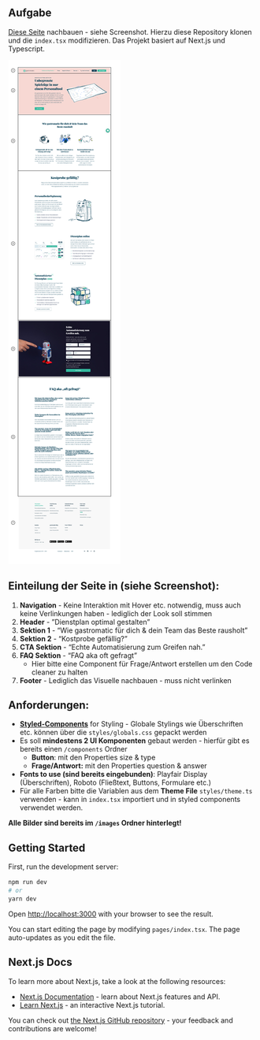 ## Aufgabe

[Diese Seite](https://www.gastromatic.com/de/dienstplan-optimal-gestalten/) nachbauen - siehe Screenshot. Hierzu diese Repository klonen und die `index.tsx` modifizieren. Das Projekt basiert auf Next.js und Typescript. 

![Alt text](images/_readme_image.jpg)
## Einteilung der Seite in (siehe Screenshot):

1. **Navigation** - Keine Interaktion mit Hover etc. notwendig, muss auch keine Verlinkungen haben - lediglich der Look soll stimmen
2. **Header** - ”Dienstplan optimal gestalten”
3. **Sektion 1** - “Wie gastromatic für dich & dein Team das Beste rausholt” 
4. **Sektion 2** - “Kostprobe gefällig?”
5. **CTA Sektion** - “Echte Automatisierung zum Greifen nah.”
6. **FAQ Sektion** - “FAQ aka oft gefragt”
    - Hier bitte eine Component für Frage/Antwort erstellen um den Code cleaner zu halten
7. **Footer** - Lediglich das Visuelle nachbauen - muss nicht verlinken

## Anforderungen:

- [**Styled-Components**](https://styled-components.com/) for Styling - Globale Stylings wie Überschriften etc. können über die `styles/globals.css` gepackt werden
- Es soll **mindestens 2 UI Komponenten** gebaut werden - hierfür gibt es bereits einen `/components` Ordner
    - **Button**: mit den Properties size & type
    - **Frage/Antwort:** mit den Properties question & answer
- **Fonts to use (sind bereits eingebunden)**: Playfair Display (Überschriften), Roboto (Fließtext, Buttons, Formulare etc.)
- Für alle Farben bitte die Variablen aus dem **Theme File** `styles/theme.ts` verwenden - kann in `index.tsx` importiert und in styled components verwendet werden.

**Alle Bilder sind bereits im `/images` Ordner hinterlegt!**

## Getting Started

First, run the development server:

```bash
npm run dev
# or
yarn dev
```

Open [http://localhost:3000](http://localhost:3000) with your browser to see the result.

You can start editing the page by modifying `pages/index.tsx`. The page auto-updates as you edit the file.

## Next.js Docs

To learn more about Next.js, take a look at the following resources:

- [Next.js Documentation](https://nextjs.org/docs) - learn about Next.js features and API.
- [Learn Next.js](https://nextjs.org/learn) - an interactive Next.js tutorial.

You can check out [the Next.js GitHub repository](https://github.com/vercel/next.js/) - your feedback and contributions are welcome!